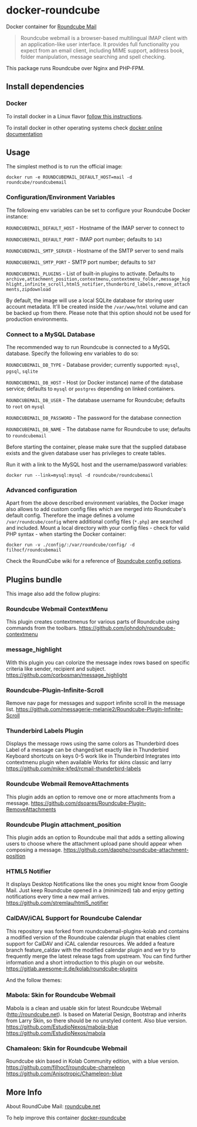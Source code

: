 # docker-roundcube

Docker container for [Roundcube Mail](https://roundcube.net/)

> Roundcube webmail is a browser-based multilingual IMAP client with an application-like user interface. It provides full functionality you expect from an email client, including MIME support, address book, folder manipulation, message searching and spell checking.

This package runs Roundcube over Nginx and PHP-FPM.

## Install dependencies

### Docker

To install docker in a Linux flavor [follow this instructions](https://docs.docker.com/engine/installation/linux/).

To install docker in other operating systems check [docker online documentation](http://docs.docker.com)


## Usage

The simplest method is to run the official image:

```
docker run -e ROUNDCUBEMAIL_DEFAULT_HOST=mail -d roundcube/roundcubemail
```

### Configuration/Environment Variables

The following env variables can be set to configure your Roundcube Docker instance:

`ROUNDCUBEMAIL_DEFAULT_HOST` - Hostname of the IMAP server to connect to

`ROUNDCUBEMAIL_DEFAULT_PORT` - IMAP port number; defaults to `143`

`ROUNDCUBEMAIL_SMTP_SERVER` - Hostname of the SMTP server to send mails

`ROUNDCUBEMAIL_SMTP_PORT`  - SMTP port number; defaults to `587`

`ROUNDCUBEMAIL_PLUGINS` - List of built-in plugins to activate. Defaults to `archive,attachment_position,contextmenu,contextmenu_folder,message_highlight,infinite_scroll,html5_notifier,thunderbird_labels,remove_attachments,zipdownload`


By default, the image will use a local SQLite database for storing user account metadata.
It'll be created inside the `/var/www/html` volume and can be backed up from there. Please note that
this option should not be used for production environments.

### Connect to a MySQL Database

The recommended way to run Roundcube is connected to a MySQL database. Specify the following env variables to do so:

`ROUNDCUBEMAIL_DB_TYPE` - Database provider; currently supported: `mysql`, `pgsql`, `sqlite`

`ROUNDCUBEMAIL_DB_HOST` - Host (or Docker instance) name of the database service; defaults to `mysql` or `postgres` depending on linked containers.

`ROUNDCUBEMAIL_DB_USER` - The database username for Roundcube; defaults to `root` on `mysql`

`ROUNDCUBEMAIL_DB_PASSWORD` - The password for the database connection

`ROUNDCUBEMAIL_DB_NAME` - The database name for Roundcube to use; defaults to `roundcubemail`

Before starting the container, please make sure that the supplied database exists and the given database user
has privileges to create tables.

Run it with a link to the MySQL host and the username/password variables:

```
docker run --link=mysql:mysql -d roundcube/roundcubemail
```

### Advanced configuration

Apart from the above described environment variables, the Docker image also allows to add custom config files
which are merged into Roundcube's default config. Therefore the image defines a volume `/var/roundcube/config`
where additional config files (`*.php`) are searched and included. Mount a local directory with your config
files - check for valid PHP syntax - when starting the Docker container:

```
docker run -v ./config/:/var/roundcube/config/ -d filhocf/roundcubemail
```

Check the RoundCube wiki for a reference of [Roundcube config options](https://github.com/roundcube/roundcubemail/wiki/Configuration).


## Plugins bundle

This image also add the follow plugins:
### Roundcube Webmail ContextMenu
This plugin creates contextmenus for various parts of Roundcube using commands from the toolbars.
https://github.com/johndoh/roundcube-contextmenu

### message_highlight
With this plugin you can colorize the message index rows based on specific criteria like sender, recipient and subject.
https://github.com/corbosman/message_highlight

### Roundcube-Plugin-Infinite-Scroll
Remove nav page for messages and support infinite scroll in the message list.
https://github.com/messagerie-melanie2/Roundcube-Plugin-Infinite-Scroll

### Thunderbird Labels Plugin
Displays the message rows using the same colors as Thunderbird does Label of a message can be changed/set exactly like in Thunderbird Keyboard shortcuts on keys 0-5 work like in Thunderbird Integrates into contextmenu plugin when available Works for skins classic and larry
https://github.com/mike-kfed/rcmail-thunderbird-labels

### Roundcube Webmail RemoveAttachments
This plugin adds an option to remove one or more attachments from a message.
https://github.com/dsoares/Roundcube-Plugin-RemoveAttachments

### Roundcube Plugin attachment_position
This plugin adds an option to Roundcube mail that adds a setting allowing users to choose where the attachment upload pane should appear when composing a message.
https://github.com/dapphp/roundcube-attachment-position

### HTML5 Notifier
It displays Desktop Notifications like the ones you might know from Google Mail. Just keep Roundcube opened in a (minimized) tab and enjoy getting notifications every time a new mail arrives.
https://github.com/stremlau/html5_notifier

### CalDAV/iCAL Support for Roundcube Calendar
This repository was forked from roundcubemail-plugins-kolab and contains a modified version of the Roundcube calendar plugin that enables client support for CalDAV and iCAL calendar resources. We added a feature branch feature_caldav with the modified calendar plugin and we try to frequently merge the latest release tags from upstream. You can find further information and a short introduction to this plugin on our website.
https://gitlab.awesome-it.de/kolab/roundcube-plugins

And the follow themes:

### Mabola: Skin for Roundcube Webmail
Mabola is a clean and usable skin for latest Roundcube Webmail (http://roundcube.net). Is based on Material Design, Bootstrap and inherits from Larry Skin, so there should be no unstyled content. Also blue version.
https://github.com/EstudioNexos/mabola-blue
https://github.com/EstudioNexos/mabola

### Chamaleon: Skin for Roundcube Webmail
Roundcube skin based in Kolab Community edition, with a blue version.
https://github.com/filhocf/roundcube-chameleon
https://github.com/Anisotropic/Chameleon-blue


## More Info

About RoundCube Mail: [roundcube.net](https://roundcube.net/)

To help improve this container [docker-roundcube](https://github.com/filhocf/docker-roundcube)
